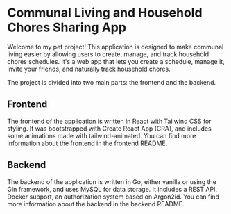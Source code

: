 # Communal Living and Household Chores Sharing App

Welcome to my pet project! This application is designed to make communal living easier by allowing users to create, manage, and track household chores schedules. It's a web app that lets you create a schedule, manage it, invite your friends, and naturally track household chores.

The project is divided into two main parts: the frontend and the backend. 

## Frontend

The frontend of the application is written in React with Tailwind CSS for styling. It was bootstrapped with Create React App (CRA), and includes some animations made with tailwind-animated. You can find more information about the frontend in the frontend README.

## Backend

The backend of the application is written in Go, either vanilla or using the Gin framework, and uses MySQL for data storage. It includes a REST API, Docker support, an authorization system based on Argon2id. You can find more information about the backend in the backend README.

